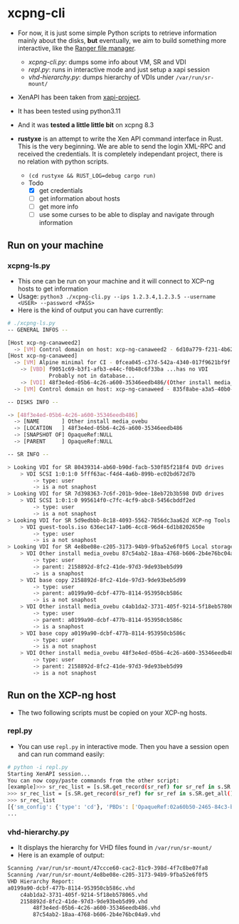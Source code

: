 # xcpng-cli

- For now, it is just some simple Python scripts to retrieve information mainly
about the disks, **but** eventually, we aim to build something more interactive, like the [Ranger file manager](https://github.com/ranger/ranger).
  - *xcpng-cli.py*: dumps some info about VM, SR and VDI
  - *repl.py*: runs in interactive mode and just setup a xapi session
  - *vhd-hierarchy.py*: dumps hierarchy of VDIs under `/var/run/sr-mount/`
- XenAPI has been taken from [xapi-project](https://github.com/xapi-project/xen-api/tree/7670247ae6a3c656ae60123dc550a9eb415d5ba4/python3/examples/XenAPI).
- It has been tested using python3.11
- And it was **tested a little little bit** on xcpng 8.3

- **rustyxe** is an attempt to write the Xen API command interface in Rust. This is the very beginning. We are able to send the login XML-RPC and received
the credentials. It is completely independant project, there is no relation with python scripts.
  - `(cd rustyxe && RUST_LOG=debug cargo run)`
  - Todo
    - [x] get credentials
    - [ ] get information about hosts
    - [ ] get more info
    - [ ] use some curses to be able to display and navigate through information

## Run on your machine

### xcpng-ls.py
- This one can be run on your machine and it will connect to XCP-ng hosts to get information
- Usage: `python3 ./xcpng-cli.py --ips 1.2.3.4,1.2.3.5 --username <USER> --password <PASS>` 
- Here is the kind of output you can have currently:
```sh
# ./xcpng-ls.py
-- GENERAL INFOS --

[Host xcp-ng-canaweed2]
  -> [VM] Control domain on host: xcp-ng-canaweed2 - 6d10a779-f231-4b62-80d8-f594d29acbec
[Host xcp-ng-canaweed]
  -> [VM] Alpine minimal for CI - 0fcea045-c37d-542a-4340-017f9621bf9f
    -> [VBD] f9051c69-b3f1-afb3-e44c-f0b48c6f33ba ...has no VDI
             Probably not in database...
    -> [VDI] 48f3e4ed-05b6-4c26-a600-35346eedb486/(Other install media_ovebu)
  -> [VM] Control domain on host: xcp-ng-canaweed - 835f8abe-a3a5-40b0-b88a-378c96fb7f35

-- DISKS INFO --

-> [48f3e4ed-05b6-4c26-a600-35346eedb486]
  -> [NAME       ] Other install media_ovebu
  -> [LOCATION   ] 48f3e4ed-05b6-4c26-a600-35346eedb486
  -> [SNAPSHOT OF] OpaqueRef:NULL
  -> [PARENT     ] OpaqueRef:NULL

-- SR INFO --

> Looking VDI for SR 80439314-ab60-b90d-facb-530f85f218f4 DVD drives
    > VDI SCSI 1:0:1:0 5fff63ac-f4d4-4a6b-899b-ec02bd672d7b
        -> type: user
        -> is a not snaphost
> Looking VDI for SR 7d398363-7c6f-201b-9dee-18eb72b3b598 DVD drives
    > VDI SCSI 1:0:1:0 995614f0-c7fc-4cf9-abc8-5456cbddf2ed
        -> type: user
        -> is a not snaphost
> Looking VDI for SR 5d9edbbb-8c18-4093-5562-7856dc3aa62d XCP-ng Tools
    > VDI guest-tools.iso 636ec147-1a06-4cc8-96d4-6d1b8202650e
        -> type: user
        -> is a not snaphost
> Looking VDI for SR 4e8be08e-c205-3173-94b9-9fba52e6f0f5 Local storage
    > VDI Other install media_ovebu 87c54ab2-18aa-4768-b606-2b4e76bc04a9
        -> type: user
        -> parent: 2158892d-8fc2-41de-97d3-9de93beb5d99
        -> is a snaphost
    > VDI base copy 2158892d-8fc2-41de-97d3-9de93beb5d99
        -> type: user
        -> parent: a0199a90-dcbf-477b-8114-953950cb586c
        -> is a not snaphost
    > VDI Other install media_ovebu c4ab1da2-3731-405f-9214-5f18eb578065
        -> type: user
        -> parent: a0199a90-dcbf-477b-8114-953950cb586c
        -> is a snaphost
    > VDI base copy a0199a90-dcbf-477b-8114-953950cb586c
        -> type: user
        -> is a not snaphost
    > VDI Other install media_ovebu 48f3e4ed-05b6-4c26-a600-35346eedb486
        -> type: user
        -> parent: 2158892d-8fc2-41de-97d3-9de93beb5d99
        -> is a not snaphost
```

## Run on the XCP-ng host

- The two following scripts must be copied on your XCP-ng hosts.

### repl.py
- You can use `repl.py` in interactive mode. Then you have a session open and can run command easily:
```sh
# python -i repl.py
Starting XenAPI session...
You can now copy/paste commands from the other script:
[example]>>> sr_rec_list = [s.SR.get_record(sr_ref) for sr_ref in s.SR.get_all()]
>>> sr_rec_list = [s.SR.get_record(sr_ref) for sr_ref in s.SR.get_all()]
>>> sr_rec_list
[{'sm_config': {'type': 'cd'}, 'PBDs': ['OpaqueRef:02a60b50-2465-84c3-bbde-7be1d7d1da6d'], 'current_operations': {}, 'uuid': '80439314-ab60-b90d-facb-530f85f218f4', 'VDIs': ['OpaqueRef:11c310ad-3059-8b87-890f-3032066c6bf7'], 'tags': [], 'physical_size': '1073741312', 'type': 'udev', 'other_config': {'i18n-original-value-name_label': 'DVD drives', 'i18n-key': 'local-hotplug-cd', 'i18n-original-value-name_description': 'Physical DVD drives'}, 'name_label': 'DVD drives', 'allowed_operations': ['vdi_introduce', 'unplug', 'plug', 'pbd_create', 'update', 'pbd_destroy', 'vdi_clone', 'scan'],
...
```

### vhd-hierarchy.py

- It displays the hierarchy for VHD files found in `/var/run/sr-mount/`
- Here is an example of output:
```sh
Scanning /var/run/sr-mount/47ccce60-cac2-81c9-398d-4f7c8be07fa8
Scanning /var/run/sr-mount/4e8be08e-c205-3173-94b9-9fba52e6f0f5
VHD Hierarchy Report:
a0199a90-dcbf-477b-8114-953950cb586c.vhd
    c4ab1da2-3731-405f-9214-5f18eb578065.vhd
    2158892d-8fc2-41de-97d3-9de93beb5d99.vhd
        48f3e4ed-05b6-4c26-a600-35346eedb486.vhd
        87c54ab2-18aa-4768-b606-2b4e76bc04a9.vhd
```
